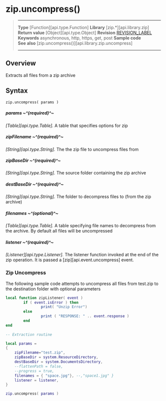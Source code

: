 # zip.uncompress()

> --------------------- ------------------------------------------------------------------------------------------
> __Type__              [Function][api.type.Function]
> __Library__           [zip.*][api.library.zip]
> __Return value__      [Object][api.type.Object]
> __Revision__          [REVISION_LABEL](REVISION_URL)
> __Keywords__          asynchronous, http, https, get, post
> __Sample code__       
> __See also__          [zip.uncompress()][api.library.zip.uncompress]
>                       
>                       
>                       
> --------------------- ------------------------------------------------------------------------------------------


## Overview

Extracts all files from a zip archive

## Syntax

	zip.uncompress( params )


##### params ~^(required)^~
_[Table][api.type.Table]._ A table that specifies options for zip

##### zipFilename ~^(required)^~
_[String][api.type.String]._ The the zip file to uncompress files from

##### zipBaseDir ~^(required)^~
_[String][api.type.String]._ The source folder containing the zip archive

##### destBaseDir ~^(required)^~
_[String][api.type.String]._ The folder to decompress files to (from the zip archive)

##### filenames ~^(optional)^~
_[Table][api.type.Table]._ A table specifying file names to decompress from the archive. By default all files will be uncompressed


##### listener ~^(required)^~
_[Listener][api.type.Listener]._ The listener function invoked at the end of the zip operation. It is passed a [zip][api.event.uncompress] event.


### Zip Uncompress
The following sample code attempts to uncompress all files from test.zip to the destination folder with optional parameters

``````lua
local function zipListener( event )
        if ( event.isError ) then
                print( "Unzip Error")
        else
                print ( "RESPONSE: " .. event.response )
        end
end
 
-- Extraction routine

local params =
{
	zipFilename="test.zip",
	zipBaseDir = system.ResourceDirectory,
	destBaseDir = system.DocumentsDirectory,
	--flattenPath = false,
	--progress = true,
	filenames = { "space.jpg"}, --,"space1.jpg" }
	listener = listener,
}

zip.uncompress( params )

``````